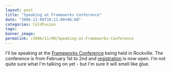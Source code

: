 ```yaml
---
layout: post
title: "Speaking at Frameworks Conference"
date: "2006-11-09T10:11:00+06:00"
categories: ColdFusion 
tags: 
banner_image: 
permalink: /2006/11/09/Speaking-at-Frameworks-Conference
---
```


I'll be speaking at the <a href="http://www.frameworksconference.com/">Frameworks Conference</a> being held in Rockville. The conference is from February 1st to 2nd and <a href="https://secure.teratech.com/frameworks2007/pages/secure_registration.cfm">registration</a> is now open. I'm not quite sure what I'm talking on yet - but I'm sure it will smell like glue.
